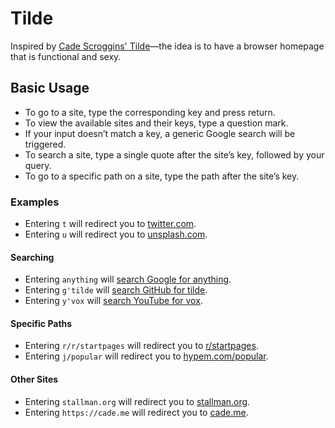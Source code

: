 # Tilde

Inspired by [Cade Scroggins' Tilde](https://github.com/cadejscroggins/tilde)&mdash;the idea
is to have a browser homepage that is functional and sexy.

## Basic Usage

- To go to a site, type the corresponding key and press return.
- To view the available sites and their keys, type a question mark.
- If your input doesn&rsquo;t match a key, a generic Google search will be
  triggered.
- To search a site, type a single quote after the site&rsquo;s key, followed by
  your query.
- To go to a specific path on a site, type the path after the site&rsquo;s key.

### Examples

- Entering `t` will redirect you to [twitter.com](https://twitter.com/home).
- Entering `u` will redirect you to [unsplash.com](https://unsplash.com/images).

#### Searching

- Entering `anything` will
  [search Google for anything](https://www.google.com/search?q=anything).
- Entering `g'tilde` will
  [search GitHub for tilde](https://github.com/search?q=tilde).
- Entering `y'vox` will
  [search YouTube for vox](https://www.youtube.com/results?search_query=vox).

#### Specific Paths

- Entering `r/r/startpages` will redirect you to
  [r/startpages](https://www.reddit.com/r/startpages).
- Entering `j/popular` will redirect you to
  [hypem.com/popular](http://hypem.com/popular).

#### Other Sites

- Entering `stallman.org` will redirect you to
  [stallman.org](http://stallman.org/).
- Entering `https://cade.me` will redirect you to [cade.me](https://cade.me).
